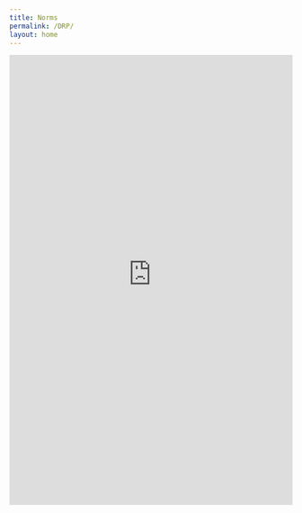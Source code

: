 ```yaml
---
title: Norms
permalink: /DRP/
layout: home
---
```

<embed src="https://raw.githubusercontent.com/hajarzaid/hajarzaid.github.io/blob/7c3091de4a6a0e8f076a0ca2de93543255daa45c/norms3.pdf
" type="application/pdf" width="100%" height="800px">


